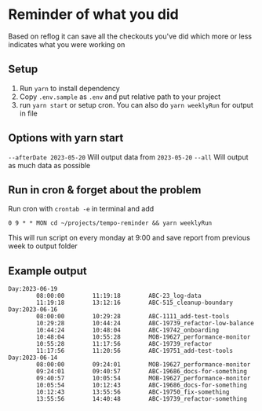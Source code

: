 # Reminder of what you did
Based on reflog it can save all the checkouts you've did which more or less indicates what you were working on 

## Setup
1. Run `yarn` to install dependency
2. Copy `.env.sample` as `.env` and put relative path to your project
3. run `yarn start` or setup cron. You can also do `yarn weeklyRun` for output in file

## Options with yarn start
`--afterDate 2023-05-20` Will output data from `2023-05-20`
`--all` Will output as much data as possible

## Run in cron & forget about the problem
Run cron with `crontab -e` in terminal and add

```
0 9 * * MON cd ~/projects/tempo-reminder && yarn weeklyRun
```

This will run script on every monday at 9:00 and save report from previous week to output folder

## Example output
```
Day:2023-06-19
        08:00:00        11:19:18        ABC-23_log-data
        11:19:18        13:12:16        ABC-515_cleanup-boundary
Day:2023-06-16
        08:00:00        10:29:28        ABC-1111_add-test-tools
        10:29:28        10:44:24        ABC-19739_refactor-low-balance
        10:44:24        10:48:04        ABC-19742_onboarding
        10:48:04        10:55:28        MOB-19627_performance-monitor
        10:55:28        11:17:56        ABC-19739_refactor
        11:17:56        11:20:56        ABC-19751_add-test-tools
Day:2023-06-14
        08:00:00        09:24:01        MOB-19627_performance-monitor
        09:24:01        09:40:57        ABC-19686_docs-for-something
        09:40:57        10:05:54        MOB-19627_performance-monitor
        10:05:54        10:12:43        ABC-19686_docs-for-something
        10:12:43        13:55:56        ABC-19750_fix-something
        13:55:56        14:40:48        ABC-19739_refactor-something

```